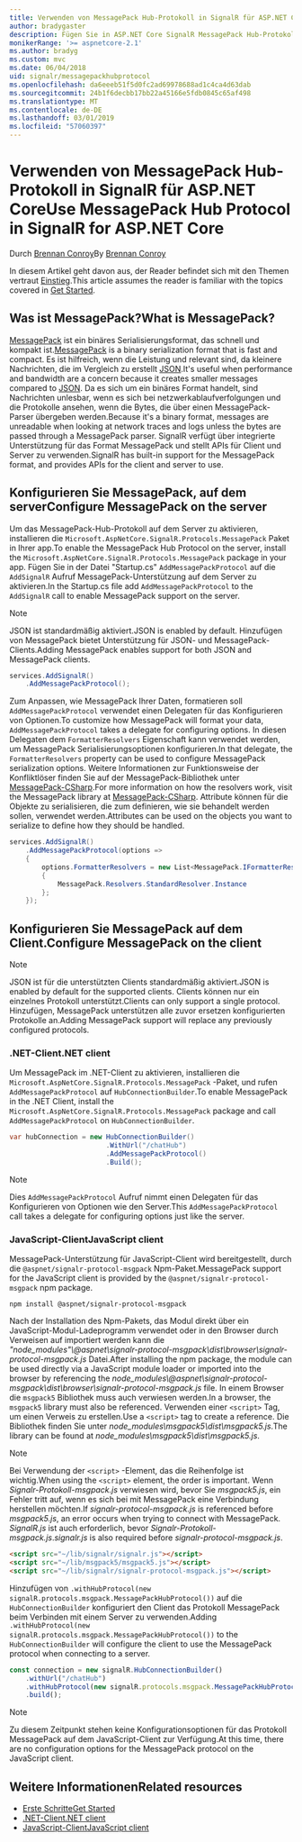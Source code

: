 ```yaml
---
title: Verwenden von MessagePack Hub-Protokoll in SignalR für ASP.NET Core
author: bradygaster
description: Fügen Sie in ASP.NET Core SignalR MessagePack Hub-Protokoll hinzu.
monikerRange: '>= aspnetcore-2.1'
ms.author: bradyg
ms.custom: mvc
ms.date: 06/04/2018
uid: signalr/messagepackhubprotocol
ms.openlocfilehash: da6eeeb51f5d0fc2ad69978688ad1c4ca4d63dab
ms.sourcegitcommit: 24b1f6decbb17bb22a45166e5fdb0845c65af498
ms.translationtype: MT
ms.contentlocale: de-DE
ms.lasthandoff: 03/01/2019
ms.locfileid: "57060397"
---
```

# <a name="use-messagepack-hub-protocol-in-signalr-for-aspnet-core"></a><span data-ttu-id="aa784-103">Verwenden von MessagePack Hub-Protokoll in SignalR für ASP.NET Core</span><span class="sxs-lookup"><span data-stu-id="aa784-103">Use MessagePack Hub Protocol in SignalR for ASP.NET Core</span></span>

<span data-ttu-id="aa784-104">Durch [Brennan Conroy](https://github.com/BrennanConroy)</span><span class="sxs-lookup"><span data-stu-id="aa784-104">By [Brennan Conroy](https://github.com/BrennanConroy)</span></span>

<span data-ttu-id="aa784-105">In diesem Artikel geht davon aus, der Reader befindet sich mit den Themen vertraut [Einstieg](xref:tutorials/signalr).</span><span class="sxs-lookup"><span data-stu-id="aa784-105">This article assumes the reader is familiar with the topics covered in [Get Started](xref:tutorials/signalr).</span></span>

## <a name="what-is-messagepack"></a><span data-ttu-id="aa784-106">Was ist MessagePack?</span><span class="sxs-lookup"><span data-stu-id="aa784-106">What is MessagePack?</span></span>

<span data-ttu-id="aa784-107">[MessagePack](https://msgpack.org/index.html) ist ein binäres Serialisierungsformat, das schnell und kompakt ist.</span><span class="sxs-lookup"><span data-stu-id="aa784-107">[MessagePack](https://msgpack.org/index.html) is a binary serialization format that is fast and compact.</span></span> <span data-ttu-id="aa784-108">Es ist hilfreich, wenn die Leistung und relevant sind, da kleinere Nachrichten, die im Vergleich zu erstellt [JSON](https://www.json.org/).</span><span class="sxs-lookup"><span data-stu-id="aa784-108">It's useful when performance and bandwidth are a concern because it creates smaller messages compared to [JSON](https://www.json.org/).</span></span> <span data-ttu-id="aa784-109">Da es sich um ein binäres Format handelt, sind Nachrichten unlesbar, wenn es sich bei netzwerkablaufverfolgungen und die Protokolle ansehen, wenn die Bytes, die über einen MessagePack-Parser übergeben werden.</span><span class="sxs-lookup"><span data-stu-id="aa784-109">Because it's a binary format, messages are unreadable when looking at network traces and logs unless the bytes are passed through a MessagePack parser.</span></span> <span data-ttu-id="aa784-110">SignalR verfügt über integrierte Unterstützung für das Format MessagePack und stellt APIs für Client und Server zu verwenden.</span><span class="sxs-lookup"><span data-stu-id="aa784-110">SignalR has built-in support for the MessagePack format, and provides APIs for the client and server to use.</span></span>

## <a name="configure-messagepack-on-the-server"></a><span data-ttu-id="aa784-111">Konfigurieren Sie MessagePack, auf dem server</span><span class="sxs-lookup"><span data-stu-id="aa784-111">Configure MessagePack on the server</span></span>

<span data-ttu-id="aa784-112">Um das MessagePack-Hub-Protokoll auf dem Server zu aktivieren, installieren die `Microsoft.AspNetCore.SignalR.Protocols.MessagePack` Paket in Ihrer app.</span><span class="sxs-lookup"><span data-stu-id="aa784-112">To enable the MessagePack Hub Protocol on the server, install the `Microsoft.AspNetCore.SignalR.Protocols.MessagePack` package in your app.</span></span> <span data-ttu-id="aa784-113">Fügen Sie in der Datei "Startup.cs" `AddMessagePackProtocol` auf die `AddSignalR` Aufruf MessagePack-Unterstützung auf dem Server zu aktivieren.</span><span class="sxs-lookup"><span data-stu-id="aa784-113">In the Startup.cs file add `AddMessagePackProtocol` to the `AddSignalR` call to enable MessagePack support on the server.</span></span>

> [!NOTE]
> <span data-ttu-id="aa784-114">JSON ist standardmäßig aktiviert.</span><span class="sxs-lookup"><span data-stu-id="aa784-114">JSON is enabled by default.</span></span> <span data-ttu-id="aa784-115">Hinzufügen von MessagePack bietet Unterstützung für JSON- und MessagePack-Clients.</span><span class="sxs-lookup"><span data-stu-id="aa784-115">Adding MessagePack enables support for both JSON and MessagePack clients.</span></span>

```csharp
services.AddSignalR()
    .AddMessagePackProtocol();
```

<span data-ttu-id="aa784-116">Zum Anpassen, wie MessagePack Ihrer Daten, formatieren soll `AddMessagePackProtocol` verwendet einen Delegaten für das Konfigurieren von Optionen.</span><span class="sxs-lookup"><span data-stu-id="aa784-116">To customize how MessagePack will format your data, `AddMessagePackProtocol` takes a delegate for configuring options.</span></span> <span data-ttu-id="aa784-117">In diesen Delegaten dem `FormatterResolvers` Eigenschaft kann verwendet werden, um MessagePack Serialisierungsoptionen konfigurieren.</span><span class="sxs-lookup"><span data-stu-id="aa784-117">In that delegate, the `FormatterResolvers` property can be used to configure MessagePack serialization options.</span></span> <span data-ttu-id="aa784-118">Weitere Informationen zur Funktionsweise der Konfliktlöser finden Sie auf der MessagePack-Bibliothek unter [MessagePack-CSharp](https://github.com/neuecc/MessagePack-CSharp).</span><span class="sxs-lookup"><span data-stu-id="aa784-118">For more information on how the resolvers work, visit the MessagePack library at [MessagePack-CSharp](https://github.com/neuecc/MessagePack-CSharp).</span></span> <span data-ttu-id="aa784-119">Attribute können für die Objekte zu serialisieren, die zum definieren, wie sie behandelt werden sollen, verwendet werden.</span><span class="sxs-lookup"><span data-stu-id="aa784-119">Attributes can be used on the objects you want to serialize to define how they should be handled.</span></span>

```csharp
services.AddSignalR()
    .AddMessagePackProtocol(options =>
    {
        options.FormatterResolvers = new List<MessagePack.IFormatterResolver>()
        {
            MessagePack.Resolvers.StandardResolver.Instance
        };
    });
```

## <a name="configure-messagepack-on-the-client"></a><span data-ttu-id="aa784-120">Konfigurieren Sie MessagePack auf dem Client.</span><span class="sxs-lookup"><span data-stu-id="aa784-120">Configure MessagePack on the client</span></span>

> [!NOTE]
> <span data-ttu-id="aa784-121">JSON ist für die unterstützten Clients standardmäßig aktiviert.</span><span class="sxs-lookup"><span data-stu-id="aa784-121">JSON is enabled by default for the supported clients.</span></span> <span data-ttu-id="aa784-122">Clients können nur ein einzelnes Protokoll unterstützt.</span><span class="sxs-lookup"><span data-stu-id="aa784-122">Clients can only support a single protocol.</span></span> <span data-ttu-id="aa784-123">Hinzufügen, MessagePack unterstützen alle zuvor ersetzen konfigurierten Protokolle an.</span><span class="sxs-lookup"><span data-stu-id="aa784-123">Adding MessagePack support will replace any previously configured protocols.</span></span>

### <a name="net-client"></a><span data-ttu-id="aa784-124">.NET-Client</span><span class="sxs-lookup"><span data-stu-id="aa784-124">.NET client</span></span>

<span data-ttu-id="aa784-125">Um MessagePack im .NET-Client zu aktivieren, installieren die `Microsoft.AspNetCore.SignalR.Protocols.MessagePack` -Paket, und rufen `AddMessagePackProtocol` auf `HubConnectionBuilder`.</span><span class="sxs-lookup"><span data-stu-id="aa784-125">To enable MessagePack in the .NET Client, install the `Microsoft.AspNetCore.SignalR.Protocols.MessagePack` package and call `AddMessagePackProtocol` on `HubConnectionBuilder`.</span></span>

```csharp
var hubConnection = new HubConnectionBuilder()
                        .WithUrl("/chatHub")
                        .AddMessagePackProtocol()
                        .Build();
```

> [!NOTE]
> <span data-ttu-id="aa784-126">Dies `AddMessagePackProtocol` Aufruf nimmt einen Delegaten für das Konfigurieren von Optionen wie den Server.</span><span class="sxs-lookup"><span data-stu-id="aa784-126">This `AddMessagePackProtocol` call takes a delegate for configuring options just like the server.</span></span>

### <a name="javascript-client"></a><span data-ttu-id="aa784-127">JavaScript-Client</span><span class="sxs-lookup"><span data-stu-id="aa784-127">JavaScript client</span></span>

<span data-ttu-id="aa784-128">MessagePack-Unterstützung für JavaScript-Client wird bereitgestellt, durch die `@aspnet/signalr-protocol-msgpack` Npm-Paket.</span><span class="sxs-lookup"><span data-stu-id="aa784-128">MessagePack support for the JavaScript client is provided by the `@aspnet/signalr-protocol-msgpack` npm package.</span></span>

```console
npm install @aspnet/signalr-protocol-msgpack
```

<span data-ttu-id="aa784-129">Nach der Installation des Npm-Pakets, das Modul direkt über ein JavaScript-Modul-Ladeprogramm verwendet oder in den Browser durch Verweisen auf importiert werden kann die *"node_modules"\\@aspnet\signalr-protocol-msgpack\dist\browser\signalr-protocol-msgpack.js* Datei.</span><span class="sxs-lookup"><span data-stu-id="aa784-129">After installing the npm package, the module can be used directly via a JavaScript module loader or imported into the browser by referencing the *node_modules\\@aspnet\signalr-protocol-msgpack\dist\browser\signalr-protocol-msgpack.js* file.</span></span> <span data-ttu-id="aa784-130">In einem Browser die `msgpack5` Bibliothek muss auch verwiesen werden.</span><span class="sxs-lookup"><span data-stu-id="aa784-130">In a browser, the `msgpack5` library must also be referenced.</span></span> <span data-ttu-id="aa784-131">Verwenden einer `<script>` Tag, um einen Verweis zu erstellen.</span><span class="sxs-lookup"><span data-stu-id="aa784-131">Use a `<script>` tag to create a reference.</span></span> <span data-ttu-id="aa784-132">Die Bibliothek finden Sie unter *node_modules\msgpack5\dist\msgpack5.js*.</span><span class="sxs-lookup"><span data-stu-id="aa784-132">The library can be found at *node_modules\msgpack5\dist\msgpack5.js*.</span></span>

> [!NOTE]
> <span data-ttu-id="aa784-133">Bei Verwendung der `<script>` -Element, das die Reihenfolge ist wichtig.</span><span class="sxs-lookup"><span data-stu-id="aa784-133">When using the `<script>` element, the order is important.</span></span> <span data-ttu-id="aa784-134">Wenn *Signalr-Protokoll-msgpack.js* verwiesen wird, bevor Sie *msgpack5.js*, ein Fehler tritt auf, wenn es sich bei mit MessagePack eine Verbindung herstellen möchten.</span><span class="sxs-lookup"><span data-stu-id="aa784-134">If *signalr-protocol-msgpack.js* is referenced before *msgpack5.js*, an error occurs when trying to connect with MessagePack.</span></span> <span data-ttu-id="aa784-135">*SignalR.js* ist auch erforderlich, bevor *Signalr-Protokoll-msgpack.js*.</span><span class="sxs-lookup"><span data-stu-id="aa784-135">*signalr.js* is also required before *signalr-protocol-msgpack.js*.</span></span>

```html
<script src="~/lib/signalr/signalr.js"></script>
<script src="~/lib/msgpack5/msgpack5.js"></script>
<script src="~/lib/signalr/signalr-protocol-msgpack.js"></script>
```

<span data-ttu-id="aa784-136">Hinzufügen von `.withHubProtocol(new signalR.protocols.msgpack.MessagePackHubProtocol())` auf die `HubConnectionBuilder` konfiguriert den Client das Protokoll MessagePack beim Verbinden mit einem Server zu verwenden.</span><span class="sxs-lookup"><span data-stu-id="aa784-136">Adding `.withHubProtocol(new signalR.protocols.msgpack.MessagePackHubProtocol())` to the `HubConnectionBuilder` will configure the client to use the MessagePack protocol when connecting to a server.</span></span>

```javascript
const connection = new signalR.HubConnectionBuilder()
    .withUrl("/chatHub")
    .withHubProtocol(new signalR.protocols.msgpack.MessagePackHubProtocol())
    .build();
```

> [!NOTE]
> <span data-ttu-id="aa784-137">Zu diesem Zeitpunkt stehen keine Konfigurationsoptionen für das Protokoll MessagePack auf dem JavaScript-Client zur Verfügung.</span><span class="sxs-lookup"><span data-stu-id="aa784-137">At this time, there are no configuration options for the MessagePack protocol on the JavaScript client.</span></span>

## <a name="related-resources"></a><span data-ttu-id="aa784-138">Weitere Informationen</span><span class="sxs-lookup"><span data-stu-id="aa784-138">Related resources</span></span>

* [<span data-ttu-id="aa784-139">Erste Schritte</span><span class="sxs-lookup"><span data-stu-id="aa784-139">Get Started</span></span>](xref:tutorials/signalr)
* [<span data-ttu-id="aa784-140">.NET-Client</span><span class="sxs-lookup"><span data-stu-id="aa784-140">.NET client</span></span>](xref:signalr/dotnet-client)
* [<span data-ttu-id="aa784-141">JavaScript-Client</span><span class="sxs-lookup"><span data-stu-id="aa784-141">JavaScript client</span></span>](xref:signalr/javascript-client)
